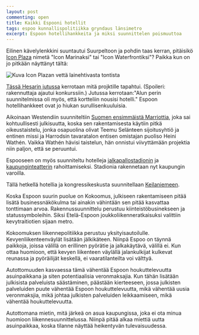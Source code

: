```yaml
---
layout: post
commenting: open
title: Kaikki Espooni hotellit
tags: espoo kunnallispolitiikka gryndaus länsimetro
excerpt: Espoon hotellihankkeita ja miksi suunnittelen poismuuttoa
---
```

Eilinen kävelylenkkini suuntautui Suurpeltoon ja pohdin taas kerran, pitäisikö [Icon Plaza](https://web.archive.org/save/https://www.iconplaza.fi/) nimetä "Icon Marinaksi" tai "Icon Waterfrontiksi"? Paikka kun on jo pitkään näyttänyt tältä:

![Kuva Icon Plazan vettä lainehtivasta tontista](images/iconplaza.jpg)

[Tässä Hesarin jutussa](https://www.hs.fi/kaupunki/espoo/art-2000006402856.html) kerrotaan mitä projktille tapahtui. (Spoileri: rakennuttaja ajautui konkurssiin.) Jutussa kerrotaan:"Alun perin suunnitelmissa oli myös, että kortteliin nousisi hotelli." Espoon hotellihankkeet ovat jo hiukan surullisenkuuluisia.

Aikoinaan Westendiin suunniteltiin [Suomen ensimmäistä Marriottia](https://www.lansivayla.fi/artikkeli/104297-marriott-hotelliketju-rantautuu-westendiin), joka sai kohtuullisesti julkisuutta, koska sen rakentamisesta käytiin pitkä oikeustaistelu, jonka osapuolina olivat Teemu Selänteen sijoitusyhtiö ja entinen missi ja Harrodsin tavaratalon entisen omistajan puoliso Heini Wathén. Vaikka Wathén hävisi taistelun, hän onnistui viivyttämään projektia niin paljon, että se peruuntui.

Espooseen on myös suunniteltu hotelleja [jalkapallostadionin](https://www.rakennuslehti.fi/2009/10/jousenpuiston-metroaseman-laheisyydesta-hyvaksyttiin-suunnitteluvarauksia/) ja [kaupunginteatterin](https://www.lansivayla.fi/artikkeli/56555-espoon-kaupunginteatteri-ehdottaa-vesiputoustalon-ostoa) rahoittamiseksi. Stadionia rakennetaan nyt kaupungin varoilla.

Tällä hetkellä hotellia ja kongressikeskusta suunnitellaan [Keilaniemeen](https://www.espoo.fi/fi-FI/Espoon_Keilaniemeen_suuri_hotelli_ja_kon(170010)).

Koska Espoon suurin puolue on Kokoomus, julkiseen rakentamiseen pitää lisätä businessnäkökulma tai ainakin vähintään sen pitää kasvattaa tonttimaan arvoa. Rakennussuunnittelu perustuu kiinteistöbusinekseen ja statussymboleihin. Siksi Etelä-Espoon joukkoliikenneratkaisuksi valittiin kevytraitiotien sijaan metro.

Kokoomuksen liikennepolitiikka perustuu yksityisautoilulle. Kevyenliikenteenväylät lisätään jälkikäteen. Niinpä Espoo on täynnä paikkoja, joissa välillä on erillinen pyörätie ja jalkakäytävä, välillä ei. Kun ottaa huomioon, että kevyen liikenteen väylällä jalankulkijat kulkevat reunassa ja pyöräilijät keskellä, ei vaaratilanteilta voi välttyä.

Autottomuuden kasvaessa tämä vähentää Espoon houkuttelevuutta asuinpaikkana ja siten potentiaalisia veronmaksajia. Kun tähän lisätään julkisista palveluista säästäminen, päästään kierteeseen, jossa julkisten palveluiden puute vähentää Espoon houkuttelevuutta, mikä vähentää uusia veronmaksjia, mikä johtaa julkisten palveluiden leikkaamiseen, mikä vähentää houkuttelevuutta.

Autottomana mietin, mitä järkeä on asua kaupungissa, joka ei ota minua huomioon liikennesuunnittelussa. Niinpä pitää alkaa miettiä uutta asuinpaikkaa, koska tilanne näyttää heikentyvän tulevaisuudessa. 